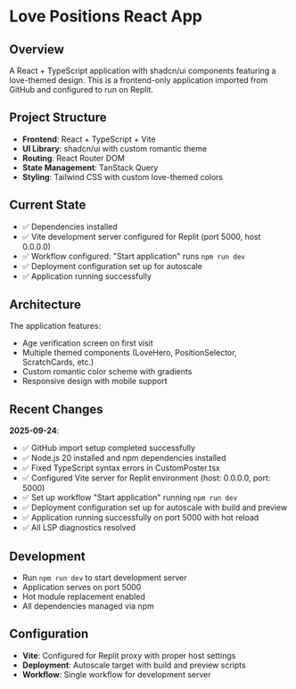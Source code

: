 # Love Positions React App

## Overview
A React + TypeScript application with shadcn/ui components featuring a love-themed design. This is a frontend-only application imported from GitHub and configured to run on Replit.

## Project Structure
- **Frontend**: React + TypeScript + Vite
- **UI Library**: shadcn/ui with custom romantic theme
- **Routing**: React Router DOM
- **State Management**: TanStack Query
- **Styling**: Tailwind CSS with custom love-themed colors

## Current State
- ✅ Dependencies installed
- ✅ Vite development server configured for Replit (port 5000, host 0.0.0.0)
- ✅ Workflow configured: "Start application" runs `npm run dev`
- ✅ Deployment configuration set up for autoscale
- ✅ Application running successfully

## Architecture
The application features:
- Age verification screen on first visit
- Multiple themed components (LoveHero, PositionSelector, ScratchCards, etc.)
- Custom romantic color scheme with gradients
- Responsive design with mobile support

## Recent Changes
**2025-09-24**: 
- ✅ GitHub import setup completed successfully
- ✅ Node.js 20 installed and npm dependencies installed
- ✅ Fixed TypeScript syntax errors in CustomPoster.tsx 
- ✅ Configured Vite server for Replit environment (host: 0.0.0.0, port: 5000)
- ✅ Set up workflow "Start application" running `npm run dev`
- ✅ Deployment configuration set up for autoscale with build and preview
- ✅ Application running successfully on port 5000 with hot reload
- ✅ All LSP diagnostics resolved

## Development
- Run `npm run dev` to start development server
- Application serves on port 5000
- Hot module replacement enabled
- All dependencies managed via npm

## Configuration
- **Vite**: Configured for Replit proxy with proper host settings
- **Deployment**: Autoscale target with build and preview scripts
- **Workflow**: Single workflow for development server